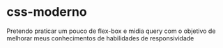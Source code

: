 # css-moderno
 Pretendo praticar um pouco de flex-box e midia query com o objetivo de melhorar meus conhecimentos de habilidades de responsividade
